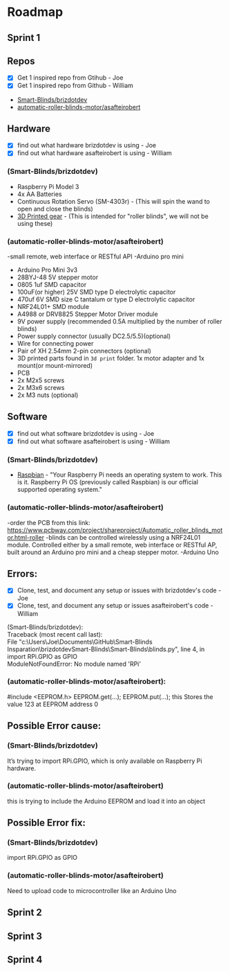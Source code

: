 # Roadmap

## Sprint 1

## Repos
- [x] Get 1 inspired repo from Gtihub - Joe  
- [x] Get 1 inspired repo from Github - William

- [Smart-Blinds/brizdotdev](https://github.com/brizdotdev/Smart-Blinds)  
- [automatic-roller-blinds-motor/asafteirobert](https://github.com/asafteirobert/automatic-roller-blinds-motor)

## Hardware
- [x] find out what hardware brizdotdev is using - Joe
- [x] find out what hardware asafteirobert is using - William  
### (Smart-Blinds/brizdotdev)
- Raspberry Pi Model 3
- 4x AA Batteries
- Continuous Rotation Servo (SM-4303r) - (This will spin the wand to open and close the blinds)
- [3D Printed gear](http://www.thingiverse.com/thing:867) - (This is intended for "roller blinds", we will not be using these)

### (automatic-roller-blinds-motor/asafteirobert)
-small remote, web interface or RESTful API
-Arduino pro mini 
- Arduino Pro Mini 3v3
- 28BYJ-48 5V stepper motor
- 0805 1uf SMD capacitor
- 100uF(or higher) 25V SMD type D electrolytic capacitor
- 470uf 6V SMD size C tantalum or type D electrolytic capacitor
- NRF24L01+	SMD module
- A4988 or DRV8825 Stepper Motor Driver module
- 9V power supply (recommended 0.5A multiplied by the number of roller blinds)
- Power supply connector (usually DC2.5/5.5)(optional)
- Wire for connecting power
- Pair of XH 2.54mm 2-pin connectors (optional)
- 3D printed parts found in `3d print` folder. 1x motor adapter and 1x mount(or mount-mirrored)
- PCB
- 2x M2x5 screws
- 2x M3x6 screws
- 2x M3 nuts (optional)
## Software  
- [x] find out what software brizdotdev is using - Joe
- [x] find out what software asafteirobert is using - William

### (Smart-Blinds/brizdotdev)
- [Raspbian](https://www.raspberrypi.org/downloads/raspbian/) - "Your Raspberry Pi needs an operating system to work. This is it. Raspberry Pi OS (previously called Raspbian) is our official supported operating system."


### (automatic-roller-blinds-motor/asafteirobert)
-order the PCB from this link: https://www.pcbway.com/project/shareproject/Automatic_roller_blinds_motor.html-roller -blinds can be controlled wirelessly using a NRF24L01 module. Controlled either by a small remote, web interface or RESTful AP, built around an Arduino pro mini and a cheap stepper motor.
-Arduino Uno

## Errors: 
- [x] Clone, test, and document any setup or issues with brizdotdev's code - Joe
- [x] Clone, test, and document any setup or issues asafteirobert's code - William

(Smart-Blinds/brizdotdev):  
Traceback (most recent call last):  
  File "c:\Users\Joe\Documents\GitHub\Smart-Blinds Insparation\brizdotdevSmart-Blinds\Smart-Blinds\blinds.py", line 4, in <module>  
    import RPi.GPIO as GPIO  
ModuleNotFoundError: No module named 'RPi'

### (automatic-roller-blinds-motor/asafteirobert):
#include <EEPROM.h>
 EEPROM.get(...);
 EEPROM.put(...);
 this Stores the value 123 at EEPROM address 0
 
## Possible Error cause:  
### (Smart-Blinds/brizdotdev) 
It’s trying to import RPi.GPIO, which is only available on Raspberry Pi hardware.

### (automatic-roller-blinds-motor/asafteirobert)
this is trying to include the Arduino EEPROM and load it into an object

## Possible Error fix:  
### (Smart-Blinds/brizdotdev)
import RPi.GPIO as GPIO

### (automatic-roller-blinds-motor/asafteirobert)
Need to upload code to microcontroller like an Arduino Uno

## Sprint 2

## Sprint 3

## Sprint 4
